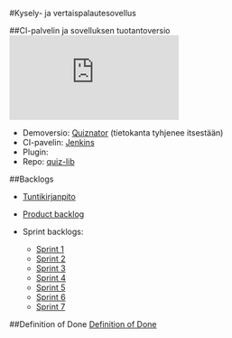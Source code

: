 #Kysely- ja vertaispalautesovellus

##CI-palvelin ja sovelluksen tuotantoversio
[![Build Status](http://aale.users.cs.helsinki.fi/build_pass.php)](http://ohtu.jamo.io/job/kaint-ohtu/)
<!--img src="http://aale.users.cs.helsinki.fi/build_pass.php"-->

* Demoversio: <a href="http://calm-basin-9006.herokuapp.com/">Quiznator</a> (tietokanta tyhjenee itsestään)
* CI-pavelin: <a href="http://ohtu.jamo.io/job/kaint-ohtu/">Jenkins</a>
* Plugin: 
 * Repo: <a href="https://github.com/kaint-ohtu/quiz-lib">quiz-lib</a>

##Backlogs

* <a href="https://docs.google.com/spreadsheets/d/1NO-S6iR98O8wg3iuXHDIVmKvepLFDA2Nv0UqWh41Sc8/edit?usp=sharing">Tuntikirjanpito</a>

* <a href="https://docs.google.com/spreadsheet/ccc?key=0AjyisrLSDJEqdHZzWnpfVHVWZGFKOW9veTgydU5aaUE&usp=sharing">Product backlog</a>

* Sprint backlogs:
  * <a href="https://docs.google.com/spreadsheet/ccc?key=0AjyisrLSDJEqdG5VelUtVTF2eFAyZjJsVkZaYzFiQ1E&usp=sharing">Sprint 1</a>
  * <a href="https://docs.google.com/spreadsheets/d/1cEoZrLJkv0cI50pS1OM6vQReJWMhg9mdchAknaR8skk/edit?usp=sharing">Sprint  2</a>
  * <a href="https://docs.google.com/spreadsheets/d/1Xot8hRt5YE8zuefBnMY5mBqg8NW_S08eirnrJYMIfL8/edit?usp=sharing">Sprint 3</a>
  * <a href="https://docs.google.com/spreadsheets/d/15h7aF3LZXElpEop0R7-sU7mrtbq1p-rsDrLGC2Z1RBA/edit?usp=sharing">Sprint 4</a>
  * <a href="https://docs.google.com/spreadsheets/d/1ldjfHsaW_c7F-qe8c7vX4HkAc0j9eIhzuUL79h6B39g/edit?usp=sharing">Sprint 5</a>
  * <a href="https://docs.google.com/spreadsheets/d/1TsVPghzjwTLExeELDZYZl0if5HDm0TDglQBriZx7daE/edit?usp=sharing">Sprint 6</a>
  * <a href="https://docs.google.com/spreadsheets/d/1AHW3DauwLKwvMRnd98bvYZ-Z4FcACs9uWE3qTk7iFeU/edit?usp=sharing">Sprint 7</a>

##Definition of Done
<a href="https://docs.google.com/document/d/1SwcFxa7qVOEfSLvijWc41dPDn3b5w8IVEJnMN5KYqR0/edit?usp=sharing">Definition of Done
</a>
